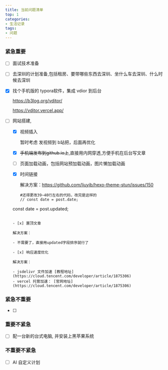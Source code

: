 ```yaml
---
title: 当前问题清单
top: 1
categories:
- 生活记录
tags:
- 问题
---
```


### 紧急重要

- [ ] 面试技术准备

- [ ] 去深圳的计划准备,包括租房、要带哪些东西去深圳、坐什么车去深圳、什么时候去深圳

- [x] 找个手机版的 typora软件，集成 vdior 到后台

  https://b3log.org/vditor/

  https://vditor.vercel.app/

- [ ] 网站搭建,
  - [x] 视频插入

    暂时考虑 发视频到 b站把，后面再优化

  - [x] ~~手机端发布到github.io上~~,直接用内网穿透,方便手机在后台写文章

  - [ ] 页面加载动画，包括网站预加载动画，图片懒加载动画

  - [x] 时间链接

    解决方案：https://github.com/liuyib/hexo-theme-stun/issues/150
  
    ```
    #还得更改39~40行左右的代码，改完是这样的
    // const date = post.date;
  const date = post.updated;
    ```

  - [x] 置顶文章

    解决方案：

    - 不需要了，直接用updated字段排序就行了

  - [x] 响应速度优化

    解决方案：
  
    - jsdelivr 文件加速 [教程地址](https://cloud.tencent.com/developer/article/1875306)
    - vercel 托管加速： [官网地址](https://cloud.tencent.com/developer/article/1875306)

### 紧急不重要

- [ ] 


### 重要不紧急

- [ ] 配一台新的台式电脑, 并安装上黑苹果系统

### 不重要不紧急

- [ ] AI 自定义计划

